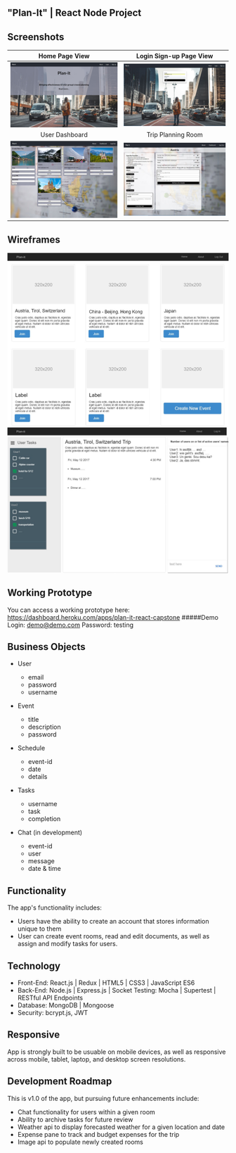 ## "Plan-It" | React Node Project 

## Screenshots

Home Page View | Login Sign-up Page View
:-------------------------:|:-------------------------:
![Homepage](https://github.com/BlitzDampfwalze/plan-it-node/blob/master/read-me-images/landing.JPG)  |  ![Login](https://github.com/BlitzDampfwalze/plan-it-node/blob/master/read-me-images/login.JPG)
User Dashboard | Trip Planning Room
![User Dashboard](https://github.com/BlitzDampfwalze/plan-it-node/blob/master/read-me-images/dashboard.JPG)  |  ![Trip Planning Room](https://github.com/BlitzDampfwalze/plan-it-node/blob/master/read-me-images/trip-room.JPG)

## Wireframes 
![Wireframe of Dashboard](https://github.com/BlitzDampfwalze/plan-it-node/blob/master/read-me-images/wireframe-dashboard.jpg)
![Wireframe of Trip Planning Room](https://github.com/BlitzDampfwalze/plan-it-node/blob/master/read-me-images/wireframe-room.jpg)

## Working Prototype
You can access a working prototype here: https://dashboard.heroku.com/apps/plan-it-react-capstone
#####Demo Login: demo@demo.com Password: testing

## Business Objects
* User 
  * email
  * password 
  * username

* Event 
  * title
  * description
  * password

* Schedule 
  * event-id 
  * date 
  * details

* Tasks 
  * username
  * task
  * completion

* Chat (in development)
  * event-id
  * user
  * message
  * date & time

## Functionality
The app's functionality includes:
* Users have the ability to create an account that stores information unique to them
* User can create event rooms, read and edit documents, as well as assign and modify tasks for users.

## Technology
* Front-End: React.js | Redux | HTML5 | CSS3 | JavaScript ES6
* Back-End: Node.js | Express.js | Socket Testing: Mocha | Supertest | RESTful API Endpoints 
* Database: MongoDB | Mongoose
* Security: bcrypt.js, JWT

## Responsive
App is strongly built to be usuable on mobile devices, as well as responsive across mobile, tablet, laptop, and desktop screen resolutions.

## Development Roadmap
This is v1.0 of the app, but pursuing future enhancements include:
* Chat functionality for users within a given room
* Ability to archive tasks for future review
* Weather api to display forecasted weather for a given location and date
* Expense pane to track and budget expenses for the trip
* Image api to populate newly created rooms